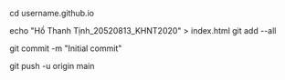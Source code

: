 cd username.github.io

echo "Hồ Thanh Tịnh_20520813_KHNT2020" > index.html
git add --all

git commit -m "Initial commit"

git push -u origin main
